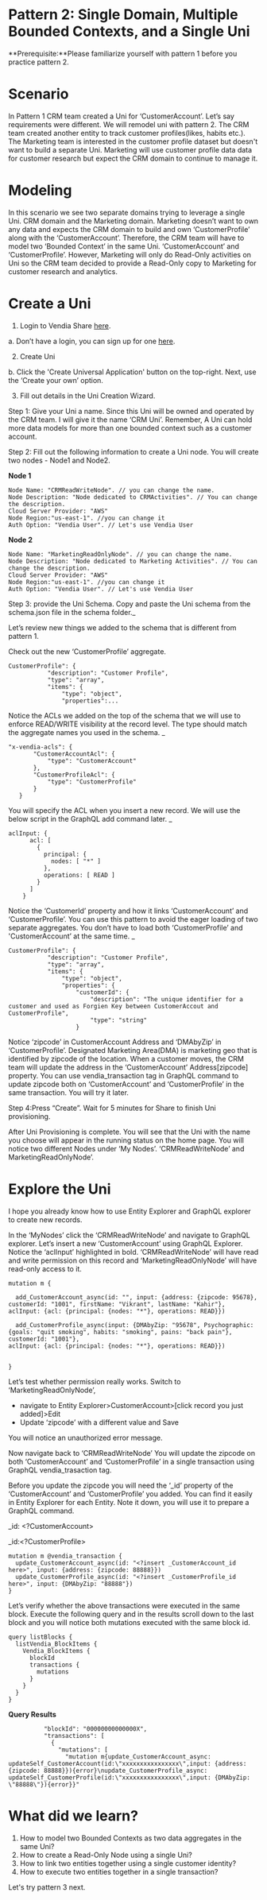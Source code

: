 # Pattern 2: Single Domain, Multiple Bounded Contexts, and a Single Uni

**Prerequisite:**Please familiarize yourself with pattern 1 before you practice pattern 2.


# Scenario

In Pattern 1 CRM team created a Uni for ‘CustomerAccount’. Let’s say requirements were different. We will remodel uni with pattern 2. The CRM team created another entity to track customer profiles(likes, habits etc.). The Marketing team is interested in the customer profile dataset but doesn't want to build a separate Uni. Marketing will use customer profile data data for customer research but expect the CRM domain to continue to manage it.


# Modeling

In this scenario we see two separate domains trying to leverage a single Uni. CRM domain and the Marketing domain. Marketing doesn’t want to own any data and expects the CRM domain to build and own ‘CustomerProfile’ along with the ‘CustomerAccount’. Therefore, the CRM team will have to model two ‘Bounded Context’ in the same Uni. ‘CustomerAccount’ and ‘CustomerProfile’. However, Marketing will only do Read-Only activities on Uni so the CRM team decided to provide a Read-Only copy to Marketing for customer research and analytics. 


# Create a Uni

1. Login to Vendia Share [here](https://share.vendia.net/login). 

a. Don’t have a login, you can sign up for one [here](https://share.vendia.net/). 

2. Create Uni

b. Click the 'Create Universal Application' button on the top-right. Next, use the ‘Create your own’ option. 

3. Fill out details in the Uni Creation Wizard. 

Step 1: Give your Uni a name. Since this Uni will be owned and operated by the CRM team. I will give it the name ‘CRM Uni’. Remember, A Uni can hold more data models for more than one bounded context such as a customer account. 

Step 2: Fill out the following information to create a Uni node. You will create two nodes - Node1 and Node2. 

**Node 1**
```
Node Name: "CRMReadWriteNode". // you can change the name.
Node Description: "Node dedicated to CRMActivities". // You can change the description.
Cloud Server Provider: "AWS"
Node Region:"us-east-1". //you can change it
Auth Option: "Vendia User". // Let's use Vendia User
```

**Node 2**
```
Node Name: "MarketingReadOnlyNode". // you can change the name.
Node Description: "Node dedicated to Marketing Activities". // You can change the description.
Cloud Server Provider: "AWS"
Node Region:"us-east-1". //you can change it
Auth Option: "Vendia User". // Let's use Vendia User
```

Step 3: provide the Uni Schema. Copy and paste the Uni schema from the schema.json file in the schema folder._

Let’s review new things we added to the schema that is different from pattern 1. 

Check out the new ‘CustomerProfile’ aggregate.


```
CustomerProfile": {
           "description": "Customer Profile",
           "type": "array",
           "items": {
               "type": "object",
               "properties":...
```


Notice the ACLs we added on the top of the schema that we will use to enforce READ/WRITE visibility at the record level. The type should match the aggregate names you used in the schema. _


```
"x-vendia-acls": {
       "CustomerAccountAcl": {
           "type": "CustomerAccount"
       },
       "CustomerProfileAcl": {
           "type": "CustomerProfile"
       }
   }

```

You will specify the ACL when you insert a new record.  We will use the below script in the GraphQL add command later. _

```
aclInput: {
      acl: [
        {
          principal: {
            nodes: [ "*" ]
          },
          operations: [ READ ]
        }
      ]
    }

```

Notice the ‘CustomerId’ property  and how it links ‘CustomerAccount’ and ‘CustomerProfile’. You can use this pattern to avoid the eager loading of two separate aggregates. You don’t have to load both ‘CustomerProfile’ and 'CustomerAccount’ at the same time. _


```
CustomerProfile": {
           "description": "Customer Profile",
           "type": "array",
           "items": {
               "type": "object",
               "properties": {
                   "customerId": {
                       "description": "The unique identifier for a customer and used as Forgien Key between CustomerAccout and CustomerProfile",
                       "type": "string"
                   }

```

Notice ‘zipcode’ in CustomerAccount Address and ‘DMAbyZip’ in ‘CustomerProfile’. Designated Marketing Area(DMA) is marketing geo that is identified by zipcode of the location. When a customer moves, the CRM team will update the address in the ‘CustomerAccount’ Address[zipcode] property. You can use vendia_transaction tag in GraphQL command to update zipcode both on ‘CustomerAccount’ and ‘CustomerProfile’ in the same transaction. You will try it later.

Step 4:Press “Create”. Wait for 5 minutes for Share to finish Uni provisioning. 

 After Uni Provisioning is complete. You will see that the Uni with the name you choose will appear in the running status on the home page. You will notice two different Nodes under ‘My Nodes’. ‘CRMReadWriteNode’ and MarketingReadOnlyNode’. 

# Explore the Uni

I hope you already know how to use Entity Explorer and GraphQL explorer to create new records. 

In the ‘MyNodes’ click the ‘CRMReadWriteNode’ and navigate to GraphQL explorer. Let’s insert a new ‘CustomerAccount’ using GraphQL Explorer. Notice the ‘aclInput’ highlighted in bold. ‘CRMReadWriteNode’ will have read and write permission on this record and ‘MarketingReadOnlyNode’ will have read-only access to it. 


```
mutation m {

  add_CustomerAccount_async(id: "", input: {address: {zipcode: 95678}, customerId: "1001", firstName: "Vikrant", lastName: "Kahir"}, 
aclInput: {acl: {principal: {nodes: "*"}, operations: READ}})

  add_CustomerProfile_async(input: {DMAbyZip: "95678", Psychographic: {goals: "quit smoking", habits: "smoking", pains: "back pain"}, customerId: "1001"}, 
aclInput: {acl: {principal: {nodes: "*"}, operations: READ}})


}
```


Let’s test whether permission really works. Switch to ‘MarketingReadOnlyNode’, 


* navigate to Entity Explorer>CustomerAccount>[click record you just added]>Edit
* Update ‘zipcode’ with a different value and Save

You will notice an unauthorized error message. 

Now navigate back to ‘CRMReadWriteNode’ You will update the zipcode on both ‘CustomerAccount’ and ‘CustomerProfile’ in a single transaction using GraphQL vendia_trasaction tag. 

Before you update the zipcode you will need the ‘_id’ property of the ‘CustomerAccount’ and ‘CustomerProfile’ you added. You can find it easily in Entity Explorer for each Entity. Note it down, you will use it to prepare a GraphQL command. 

_id: &lt;?CustomerAccount>

_id:&lt;?CustomerProfile>


```
mutation m @vendia_transaction {
  update_CustomerAccount_async(id: "<?insert _CustomerAccount_id here>", input: {address: {zipcode: 88888}})
  update_CustomerProfile_async(id: "<?insert _CustomerProfile_id here>", input: {DMAbyZip: "88888"})
}

```

Let’s verify whether the above transactions were executed in the same block. Execute the following query and in the results scroll down to the last block and you will notice both mutations executed with the same block id. 


```
query listBlocks {
  listVendia_BlockItems {
    Vendia_BlockItems {
      blockId
      transactions {
        mutations
      }
    }
  }
}
```


**Query Results**


```
          "blockId": "00000000000000X",
          "transactions": [
            {
              "mutations": [
                "mutation m{update_CustomerAccount_async: updateSelf_CustomerAccount(id:\"xxxxxxxxxxxxxxxx\",input: {address: {zipcode: 88888}}){error}\nupdate_CustomerProfile_async: updateSelf_CustomerProfile(id:\"xxxxxxxxxxxxxxxx\",input: {DMAbyZip: \"88888\"}){error}}"

```

# What did we learn?

1. How to model two Bounded Contexts as two data aggregates in the same Uni?
2. How to create a Read-Only Node using a single Uni?
3. How to link two entities together using a single customer identity?
4. How to execute two entities together in a single transaction?

Let's try pattern 3 next. 
